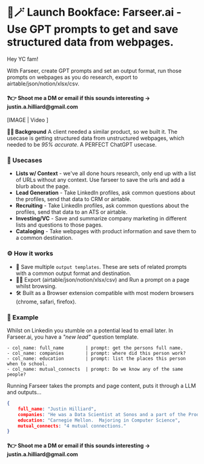 # 🎇🪄 Launch Bookface: Farseer.ai - Use GPT prompts to get and save structured data from webpages.

Hey YC fam! 

With Farseer, create GPT prompts and set an output format, run those prompts on webpages as you do research, export to airtable/json/notion/xlsx/csv.

#### ❓👉 __Shoot me a DM or email if this sounds interesting -> justin.a.hilliard@gmail.com__ 

[IMAGE | Video ]

__🙇‍♂️ Background__ A client needed a similar product, so we built it. The usecase is getting structured data from unstructured webpages, which needed to be _95% accurate_.  A PERFECT ChatGPT usecase.  

### 🫠 Usecases
- **Lists w/ Context** - we've all done hours research, only end up with a list of URLs without any context. Use farseer to save the urls and add a blurb about the page.
- **Lead Generation** - Take LinkedIn profiles, ask common questions about the profiles, send that data to CRM or airtable.
- **Recruiting** - Take LinkedIn profiles, ask common questions about the profiles, send that data to an ATS or airtable.
- **Investing/VC** - Save and summarize company marketing in different lists and questions to those pages.
- **Cataloging** - Take webpages with product information and save them to a common destination.

### ⚙️ How it works
- 📝 Save multiple `output templates`.  These are sets of related prompts with a common output format and destination.
- 🏃‍♂️ Export (airtable/json/notion/xlsx/csv) and Run a prompt on a page whilst browsing.
- 🛠️ Built as a Browser extension compatible with most modern browsers (chrome, safari, firefox).

### 💍 Example
Whilst on Linkedin you stumble on a potential lead to email later. In Farseer.ai, you have a _"new lead"_ question template.  

	- col_name: full_name  		 | prompt: get the persons full name.
	- col_name: companies  		 | prompt: where did this person work?
	- col_name: education  		 | prompt: list the places this person when to school.
	- col_name: mutual_connects  | prompt: Do we know any of the same people?

Running Farseer takes the prompts and page content, puts it through a LLM and outputs...
```JSON
{
	full_name: "Justin Hilliard",
	companies: "He was a Data Scientist at Sonos and a part of the Product Growth team at Facebook",
	education: "Carnegie Mellon.  Majoring in Computer Science",
	mutual_connects: "4 mutual connections."
}
```

#### ❓👉 __Shoot me a DM or email if this sounds interesting -> justin.a.hilliard@gmail.com__ 